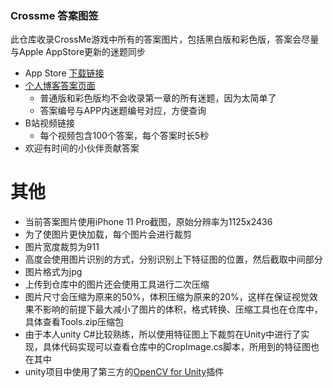 ### Crossme 答案图签

此仓库收录CrossMe游戏中所有的答案图片，包括黑白版和彩色版，答案会尽量与Apple AppStore更新的迷题同步

- App Store [下载链接](https://apps.apple.com/us/app/nonograms-crossme/id574857255)
- [个人博客答案页面](https://arthur-delacroix.github.io/tags/Nonogram/)
  - 普通版和彩色版均不会收录第一章的所有迷题，因为太简单了
  - 答案编号与APP内迷题编号对应，方便查询
- B站视频链接
  - 每个视频包含100个答案，每个答案时长5秒
- 欢迎有时间的小伙伴贡献答案

# 其他
- 当前答案图片使用iPhone 11 Pro截图，原始分辨率为1125x2436
- 为了使图片更快加载，每个图片会进行裁剪
- 图片宽度裁剪为911
- 高度会使用图片识别的方式，分别识别上下特征图的位置，然后截取中间部分
- 图片格式为jpg
- 上传到仓库中的图片还会使用工具进行二次压缩
- 图片尺寸会压缩为原来的50%，体积压缩为原来的20%，这样在保证视觉效果不影响的前提下最大减小了图片的体积，格式转换、压缩工具也在仓库中，具体查看Tools.zip压缩包
- 由于本人unity C#比较熟练，所以使用特征图上下裁剪在Unity中进行了实现，具体代码实现可以查看仓库中的CropImage.cs脚本，所用到的特征图也在其中
- unity项目中使用了第三方的[OpenCV for Unity](https://assetstore.unity.com/packages/tools/integration/opencv-for-unity-21088)插件